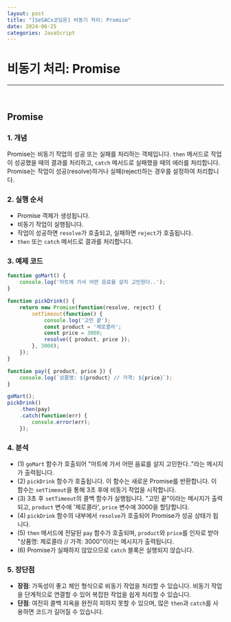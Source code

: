 ```yaml
---
layout: post
title: "[SeSACx코딩온] 비동기 처리: Promise"
date: 2024-06-25
categories: JavaScript
---
```


# 비동기 처리: Promise

<hr>
<br>

## Promise

### 1. 개념

Promise는 비동기 작업의 성공 또는 실패를 처리하는 객체입니다. `then` 메서드로 작업이 성공했을 때의 결과를 처리하고, `catch` 메서드로 실패했을 때의 에러를 처리합니다. Promise는 작업이 성공(resolve)하거나 실패(reject)하는 경우를
설정하여 처리합니다.

### 2. 실행 순서

- Promise 객체가 생성됩니다.
- 비동기 작업이 실행됩니다.
- 작업이 성공하면 `resolve`가 호출되고, 실패하면 `reject`가 호출됩니다.
- `then` 또는 `catch` 메서드로 결과를 처리합니다.

### 3. 예제 코드

```js
function goMart() {
    console.log('마트에 가서 어떤 음료를 살지 고민한다..');
}

function pickDrink() {
    return new Promise(function(resolve, reject) {
        setTimeout(function() {
            console.log('고민 끝');
            const product = '제로콜라';
            const price = 3000;
            resolve({ product, price });
        }, 3000);
    });
}

function pay({ product, price }) {
    console.log(`상품명: ${product} // 가격: ${price}`);
}

goMart();
pickDrink()
    .then(pay)
    .catch(function(err) {
        console.error(err);
    });
```

### 4. 분석

- (1) `goMart` 함수가 호출되어 "마트에 가서 어떤 음료를 살지 고민한다.."라는 메시지가 출력됩니다.
- (2) `pickDrink` 함수가 호출됩니다. 이 함수는 새로운 Promise를 반환합니다. 이 함수는 `setTimeout`을 통해 3초 후에 비동기 작업을 시작합니다.
- (3) 3초 후 `setTimeout`의 콜백 함수가 실행됩니다. "고민 끝"이라는 메시지가 출력되고, `product` 변수에 '제로콜라', `price` 변수에 3000을 할당합니다.
- (4) `pickDrink` 함수의 내부에서 `resolve`가 호출되어 Promise가 성공 상태가 됩니다.
- (5) `then` 메서드에 전달된 `pay` 함수가 호출되며, `product`와 `price`를 인자로 받아 "상품명: 제로콜라 // 가격: 3000"이라는 메시지가 출력됩니다.
- (6) Promise가 실패하지 않았으므로 `catch` 블록은 실행되지 않습니다.


###  5. 장단점

- **장점**: 가독성이 좋고 체인 형식으로 비동기 작업을 처리할 수 있습니다. 비동기 작업을 단계적으로 연결할 수 있어 복잡한 작업을 쉽게 처리할 수 있습니다.
- **단점**: 여전히 콜백 지옥을 완전히 피하지 못할 수 있으며, 많은 `then`과 `catch`를 사용하면 코드가 길어질 수 있습니다.